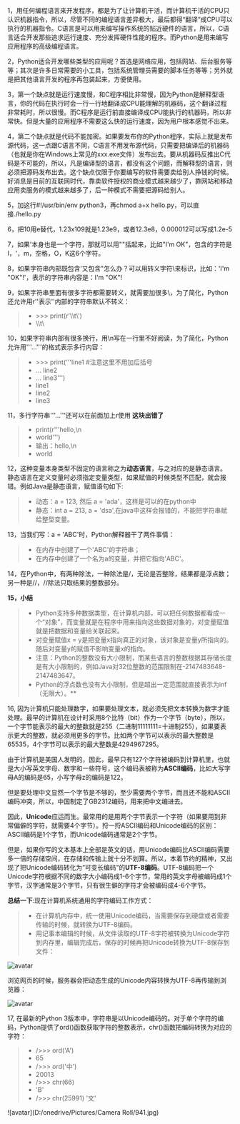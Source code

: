 1，用任何编程语言来开发程序，都是为了让计算机干活，而计算机干活的CPU只认识机器指令，所以，尽管不同的编程语言差异极大，最后都得“翻译”成CPU可以执行的机器指令。C语言是可以用来编写操作系统的贴近硬件的语言，所以，C语言适合开发那些追求运行速度、充分发挥硬件性能的程序。而Python是用来编写应用程序的高级编程语言。

2，Python适合开发哪些类型的应用呢？首选是网络应用，包括网站、后台服务等等；其次是许多日常需要的小工具，包括系统管理员需要的脚本任务等等；另外就是把其他语言开发的程序再包装起来，方便使用。

3，第一个缺点就是运行速度慢，和C程序相比非常慢，因为Python是解释型语言，你的代码在执行时会一行一行地翻译成CPU能理解的机器码，这个翻译过程非常耗时，所以很慢。而C程序是运行前直接编译成CPU能执行的机器码，所以非常快。但是大量的应用程序不需要这么快的运行速度，因为用户根本感觉不出来。

4，第二个缺点就是代码不能加密。如果要发布你的Python程序，实际上就是发布源代码，这一点跟C语言不同，C语言不用发布源代码，只需要把编译后的机器码（也就是你在Windows上常见的xxx.exe文件）发布出去。要从机器码反推出C代码是不可能的，所以，凡是编译型的语言，都没有这个问题，而解释型的语言，则必须把源码发布出去。这个缺点仅限于你要编写的软件需要卖给别人挣钱的时候。好消息是目前的互联网时代，靠卖软件授权的商业模式越来越少了，靠网站和移动应用卖服务的模式越来越多了，后一种模式不需要把源码给别人。

5，加这行#!/usr/bin/env python3，再chmod a+x hello.py，可以直接./hello.py

6，把10用e替代，1.23x109就是1.23e9，或者12.3e8，0.000012可以写成1.2e-5

7，如果'本身也是一个字符，那就可以用""括起来，比如"I'm OK"，包含的字符是I，'，m，空格，O，K这6个字符。

8，如果字符串内部既包含'又包含"怎么办？可以用转义字符\来标识，比如：'I\'m \"OK\"!'，表示的字符串内容是：I'm "OK"!

9，如果字符串里面有很多字符都需要转义，就需要加很多\，为了简化，Python还允许用r''表示''内部的字符串默认不转义：
>* \>>> print(r'\\\t\\')
>* \\\t\\

10，如果字符串内部有很多换行，用\n写在一行里不好阅读，为了简化，Python允许用'''...'''的格式表示多行内容：
>* \>>> print('''line1 #注意这里不用加后括号
>* ... line2
>* ... line3''')
>* line1
>* line2
>* line3

11，多行字符串'''...'''还可以在前面加上r使用 **这块出错了**
>* print(r'''hello,\n
>* world''')
>* 输出：hello,\n 
>* world 

12，这种变量本身类型不固定的语言称之为**动态语言**，与之对应的是静态语言。静态语言在定义变量时必须指定变量类型，如果赋值的时候类型不匹配，就会报错。例如Java是静态语言，赋值语句如下:
>* 动态：a = 123, 然后 a = 'ada'，这样是可以的在python中
>* 静态：int a = 213, a = 'dsa',在java中这样会报错的，不能把字符串赋给整型变量。

13，当我们写：a = 'ABC'时，Python解释器干了两件事情：
>* 在内存中创建了一个'ABC'的字符串；
>* 在内存中创建了一个名为a的变量，并把它指向'ABC'。

14，在Python中，有两种除法，一种除法是/，无论是否整除，结果都是浮点数；另一种是//，//除法只取结果的整数部分。

**15，小结**
>* Python支持多种数据类型，在计算机内部，可以把任何数据都看成一个“对象”，而变量就是在程序中用来指向这些数据对象的，对变量赋值就是把数据和变量给关联起来。
>* 对变量赋值x = y是把变量x指向真正的对象，该对象是变量y所指向的。随后对变量y的赋值不影响变量x的指向。
>* 注意：Python的整数没有大小限制，而某些语言的整数根据其存储长度是有大小限制的，例如Java对32位整数的范围限制在-2147483648-2147483647。
>* Python的浮点数也没有大小限制，但是超出一定范围就直接表示为inf（无限大）。**

16, 因为计算机只能处理数字，如果要处理文本，就必须先把文本转换为数字才能处理。最早的计算机在设计时采用8个比特（bit）作为一个字节（byte），所以，一个字节能表示的最大的整数就是255（二进制11111111=十进制255），如果要表示更大的整数，就必须用更多的字节。比如两个字节可以表示的最大整数是65535，4个字节可以表示的最大整数是4294967295。

由于计算机是美国人发明的，因此，最早只有127个字符被编码到计算机里，也就是大小写英文字母、数字和一些符号，这个编码表被称为**ASCII编码**，比如大写字母A的编码是65，小写字母z的编码是122。

但是要处理中文显然一个字节是不够的，至少需要两个字节，而且还不能和ASCII编码冲突，所以，中国制定了GB2312编码，用来把中文编进去。

因此，**Unicode**应运而生。最常用的是用两个字节表示一个字符（如果要用到非常偏僻的字符，就需要4个字节）。捋一捋ASCII编码和Unicode编码的区别：ASCII编码是1个字节，而Unicode编码通常是2个字节。

但是，如果你写的文本基本上全部是英文的话，用Unicode编码比ASCII编码需要多一倍的存储空间，在存储和传输上就十分不划算。所以，本着节约的精神，又出现了把Unicode编码转化为“可变长编码”的**UTF-8编码**。UTF-8编码把一个Unicode字符根据不同的数字大小编码成1-6个字节，常用的英文字母被编码成1个字节，汉字通常是3个字节，只有很生僻的字符才会被编码成4-6个字节。

**总结一下**:现在计算机系统通用的字符编码工作方式：
>* 在计算机内存中，统一使用Unicode编码，当需要保存到硬盘或者需要传输的时候，就转换为UTF-8编码。
>* 用记事本编辑的时候，从文件读取的UTF-8字符被转换为Unicode字符到内存里，编辑完成后，保存的时候再把Unicode转换为UTF-8保存到文件：

![avatar](https://cdn.liaoxuefeng.com/cdn/files/attachments/001387245992536e2ba28125cf04f5c8985dbc94a02245e000/0)

浏览网页的时候，服务器会把动态生成的Unicode内容转换为UTF-8再传输到浏览器：

![avatar](https://cdn.liaoxuefeng.com/cdn/files/attachments/001387245979827634fd6204f9346a1ae6358d9ed051666000/0)

17, 在最新的Python 3版本中，字符串是以Unicode编码的。对于单个字符的编码，Python提供了ord()函数获取字符的整数表示，chr()函数把编码转换为对应的字符：
>* />>> ord('A')
>* 65
>* />>> ord('中')
>* 20013
>* />>> chr(66)
>* 'B'
>* />>> chr(25991)
'文'

![avatar](D:/onedrive/Pictures/Camera Roll/941.jpg)
